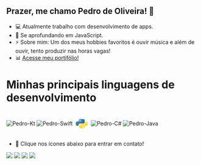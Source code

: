 ## Prazer, me chamo Pedro de Oliveira! 👋

- 💻 Atualmente trabalho com desenvolvimento de apps.
- 📘 Se aprofundando em JavaScript.
- ⚡ Sobre mim: Um dos meus hobbies favoritos é ouvir música e além de ouvir, tento produzir nas horas vagas!
- 📊 <a href="https://olivaspedro.github.io/portifolio/" target="_blank">Acesse meu portifólio!</a>

<h1>Minhas principais linguagens de desenvolvimento</h1>
<div style="display: inline_block"><br>
  <img align="center" alt="Pedro-Kt" height="30" width="40" src="https://cdn.jsdelivr.net/gh/devicons/devicon@latest/icons/kotlin/kotlin-original.svg" />
  <img align="center" alt="Pedro-Swift" height="30" width="40" src="https://cdn.jsdelivr.net/gh/devicons/devicon@latest/icons/swift/swift-original.svg" />
  <img align="center" alt="Pedro-Py" height="30" width="40" src="https://raw.githubusercontent.com/devicons/devicon/master/icons/python/python-original.svg"> 
  <img align="center" alt="Pedro-C#" height="30" width="40" src="https://cdn.jsdelivr.net/gh/devicons/devicon@latest/icons/csharp/csharp-original.svg"> 
  <img align="center" alt="Pedro-Java" height="30" width="40" src="https://cdn.jsdelivr.net/gh/devicons/devicon@latest/icons/java/java-original.svg"> 
</div>
  
  ##
 - 📨 Clique nos ícones abaixo para entrar em contato!
<div> 
  <a href="https://www.youtube.com/channel/UCS4aKDYxc_VTAOeIybOn-5Q" target="_blank"><img src="https://img.shields.io/badge/YouTube-FF0000?style=for-the-badge&logo=youtube&logoColor=white" target="_blank"></a>
  <a href="https://www.instagram.com/olivass_pedro/" target="_blank"><img src="https://img.shields.io/badge/-Instagram-%23E4405F?style=for-the-badge&logo=instagram&logoColor=white" target="_blank"></a>
  <a href = "mailto:pedrooliveiraguimares@gmail.com"><img src="https://img.shields.io/badge/-Gmail-%23333?style=for-the-badge&logo=gmail&logoColor=white" target="_blank"></a>
  <a href="https://www.linkedin.com/in/olivas-pedro" target="_blank"><img src="https://img.shields.io/badge/-LinkedIn-%230077B5?style=for-the-badge&logo=linkedin&logoColor=white" target="_blank"></a> 
  
  
</div>
